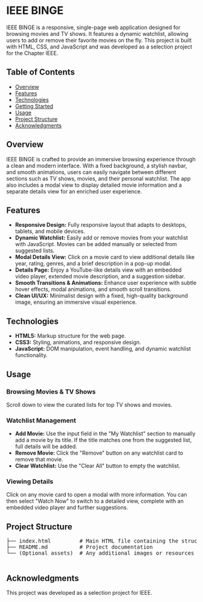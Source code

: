 <h1>IEEE BINGE</h1>
  <p>
    IEEE BINGE is a responsive, single-page web application designed for browsing movies and TV shows.
    It features a dynamic watchlist, allowing users to add or remove their favorite movies on the fly.
    This project is built with HTML, CSS, and JavaScript and was developed as a selection project for 
    the Chapter IEEE.
  </p>

  <h2>Table of Contents</h2>
  <ul>
    <li><a href="#overview">Overview</a></li>
    <li><a href="#features">Features</a></li>
    <li><a href="#technologies">Technologies</a></li>
    <li><a href="#getting-started">Getting Started</a></li>
    <li><a href="#usage">Usage</a></li>
    <li><a href="#project-structure">Project Structure</a></li>
    <li><a href="#acknowledgments">Acknowledgments</a></li>
  </ul>

  <h2 id="overview">Overview</h2>
  <p>
    IEEE BINGE is crafted to provide an immersive browsing experience through a clean and modern interface.
    With a fixed background, a stylish navbar, and smooth animations, users can easily navigate between
    different sections such as TV shows, movies, and their personal watchlist. The app also includes a modal
    view to display detailed movie information and a separate details view for an enriched user experience.
  </p>

  <h2 id="features">Features</h2>
  <ul>
    <li><strong>Responsive Design:</strong> Fully responsive layout that adapts to desktops, tablets, and mobile devices.</li>
    <li><strong>Dynamic Watchlist:</strong> Easily add or remove movies from your watchlist with JavaScript. Movies can be added manually or selected from suggested lists.</li>
    <li><strong>Modal Details View:</strong> Click on a movie card to view additional details like year, rating, genres, and a brief description in a pop-up modal.</li>
    <li><strong>Details Page:</strong> Enjoy a YouTube-like details view with an embedded video player, extended movie description, and a suggestion sidebar.</li>
    <li><strong>Smooth Transitions &amp; Animations:</strong> Enhance user experience with subtle hover effects, modal animations, and smooth scroll transitions.</li>
    <li><strong>Clean UI/UX:</strong> Minimalist design with a fixed, high-quality background image, ensuring an immersive visual experience.</li>
  </ul>

  <h2 id="technologies">Technologies</h2>
  <ul>
    <li><strong>HTML5:</strong> Markup structure for the web page.</li>
    <li><strong>CSS3:</strong> Styling, animations, and responsive design.</li>
    <li><strong>JavaScript:</strong> DOM manipulation, event handling, and dynamic watchlist functionality.</li>
  </ul>

  <h2 id="usage">Usage</h2>
  <h3>Browsing Movies &amp; TV Shows</h3>
  <p>
    Scroll down to view the curated lists for top TV shows and movies.
  </p>
  <h3>Watchlist Management</h3>
  <ul>
    <li><strong>Add Movie:</strong> Use the input field in the "My Watchlist" section to manually add a movie by its title.
      If the title matches one from the suggested list, full details will be added.
    </li>
    <li><strong>Remove Movie:</strong> Click the "Remove" button on any watchlist card to remove that movie.</li>
    <li><strong>Clear Watchlist:</strong> Use the "Clear All" button to empty the watchlist.</li>
  </ul>
  <h3>Viewing Details</h3>
  <p>
    Click on any movie card to open a modal with more information. You can then select "Watch Now" to switch to a detailed view,
    complete with an embedded video player and further suggestions.
  </p>

  <h2 id="project-structure">Project Structure</h2>
  <pre>
├── index.html         # Main HTML file containing the structure, CSS styles, and JavaScript code
├── README.md          # Project documentation
└── (Optional assets)  # Any additional images or resources if needed in the future
  </pre>

  <h2 id="acknowledgments">Acknowledgments</h2>
  <p>
    This project was developed as a selection project for IEEE.
  </p>
